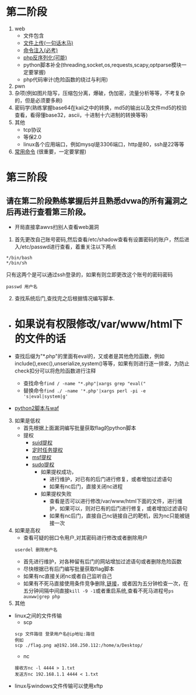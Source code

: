 # 第二阶段
1. web
    + 文件包含
    + [文件上传(一句话木马)](../web/文件上传漏洞.md)
    + [命令注入(必考)](../web/命令注入.md)
    + [php反序列化(可能)](../web/反序列化.md)
    + python脚本补全(threading,socket,os,requests,scapy,optparse模块一定要掌握)
    + php代码审计(危险函数的绕过与利用)
2. pwn
3. 杂项(例如图片隐写，压缩包分离，爆破，伪加密，流量分析等等，不考复杂的，但是必须要多刷)
4. 密码学(熟练掌握base64在kali之中的转换，md5的输出以及文件md5的校验查看，看得懂base32，ascii，十进制十六进制的转换等等)
5. 其他
    + tcp协议
    + 等保2.0
    + linux各个应用端口，例如mysql是3306端口，http是80，ssh是22等等
7. [常用命令](./命令.md)    (很重要，一定要掌握)
# 第三阶段
## 请在第二阶段熟练掌握后并且熟悉dvwa的所有漏洞之后再进行查看第三阶段。
- 开局直接拿awvs扫别人查看web漏洞
1. 首先更改自己账号密码,然后查看/etc/shadow查看有设置密码的账户，然后进入/etc/passwd进行查看，着重关注以下两点
```
*/bin/bash
*/bin/sh
```
只有这两个是可以通过ssh登录的，如果有则立即更改这个账号的密码密码
```
passwd 用户名
```
2. 查找系统后门,查找完之后根据情况编写脚本.

+ # 如果说有权限修改/var/www/html下的文件的话

+ 查找后缀为"*.php"的里面有eval的，又或者是其他危险函数，例如include(),exec(),unserialize,system()等等，如果有则进行逐一排查，为防止check扣分可以将危险函数进行注释
    + 查找命令`find / -name "*.php"|xargs grep "eval("`
    + 替换命令`find ./ -name '*.php'|xargs perl -pi -e 's|eval|system|g'`
- [python2脚本与waf](./awd脚本.md)
3. 如果是低权
    + 首先根据上面漏洞编写批量获取flag的python脚本
    + 提权
        + [suid提权](../web/linux提权/suid提权.md)
        + [定时任务提权](../web/linux提权/定时任务提权.md)
        + [msf提权](../web/linux提权/msf提权.md)
        + [sudo提权](../web/linux提权/sudo提权.md)
            + 如果提权成功，
                + 进行维护，对已有的后门进行修复，或者增加过滤语句
                + 如果有nc后门，直接关闭nc进程
            + 如果提权失败
                + 查看是否可以进行修改/var/www/html下面的文件，进行维护，如果可以，则对已有的后门进行修复，或者增加过滤语句
                + 如果有nc后门，直接自己nc链接自己的靶机，因为nc只能被链接一次
4. 如果是高权
    + 查看可疑的弱口令用户,对其密码进行修改或者删除用户
    ```
    userdel 删除用户名
    ```
    + 首先进行维护，对各种留有后门的网站增加过滤语句或者删除危险函数
    + 尽快根据已有后门编写批量获取flag脚本
    + 如果有nc直接关闭nc或者自己监听自己
    + 如果有不死马直接使用条件竞争删除,[链接](./不死马.md)，或者因为五分钟检查一次，在五分钟间隔中间直接`kill -9 -1`或者重启系统,查看不死马进程号`ps auxww|grep php`
5. 其他
+ linux之间的文件传输
    + scp
    ```
    scp 文件路径 登录用户名@ip地址:路径
    例如
    scp ./flag.png a@192.168.250.112:/home/a/Desktop/
    ```
    + nc
    ```
    接收方nc -l 4444 > 1.txt
    发送方nc 192.168.1.1 4444 < 1.txt
    ```
+ linux与windows文件传输可以使用xftp
